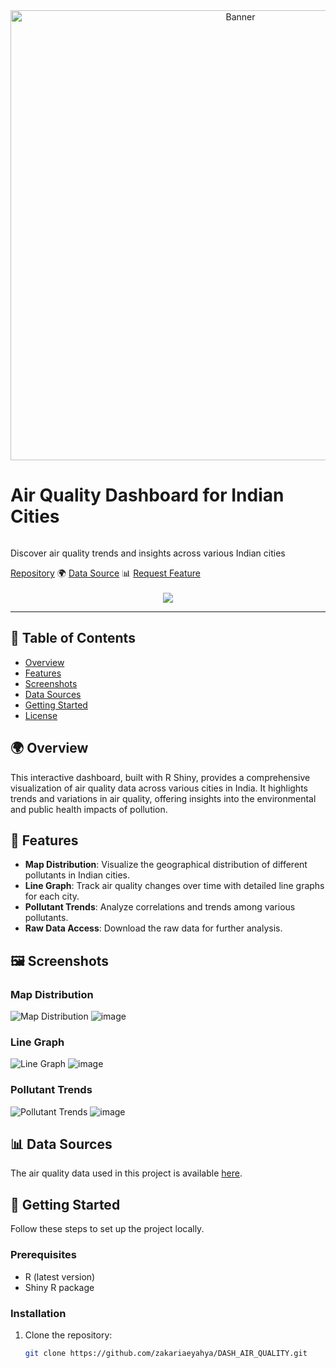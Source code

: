 <div align="center">
  <a href="https://github.com/zakariaeyahya/DASH_AIR_QUALITY">
    <img src="https://github.com/user-attachments/assets/25ac83a7-d8eb-4d4a-b3ad-77c191dab8f4/FBBeNusrg2d4SU_7pTi_y_55519e25190d484ca4950dfc82e0856e" alt="Banner" width="720">
  </a>
</div>

  <h1 style="display: inline-block;">Air Quality Dashboard for Indian Cities</h1>
  <p>Discover air quality trends and insights across various Indian cities</p>
  <div>
    <a href="https://github.com/zakariaeyahya/DASH_AIR_QUALITY" target="_blank">Repository</a> 🌍
    <a href="https://github.com/zakariaeyahya/DASH_AIR_QUALITY/blob/main/Air_Quality.csv" target="_blank">Data Source</a> 📊
    <a href="https://github.com/zakariaeyahya/DASH_AIR_QUALITY/issues" target="_blank">Request Feature</a>
  </div>
</div>
<br>
<div align="center">
  <a href="https://github.com/zakariaeyahya/DASH_AIR_QUALITY">
    <img src="https://img.shields.io/github/stars/zakariaeyahya/DASH_AIR_QUALITY?color=blue&style=social"/>
  </a>
</div>
<hr>

## 📝 Table of Contents
- [Overview](#overview)
- [Features](#features)
- [Screenshots](#screenshots)
- [Data Sources](#data-sources)
- [Getting Started](#getting-started)
- [License](#license)

<a name="overview"></a>

## 🌍 Overview
This interactive dashboard, built with R Shiny, provides a comprehensive visualization of air quality data across various cities in India. It highlights trends and variations in air quality, offering insights into the environmental and public health impacts of pollution.

<a name="features"></a>

## 🎯 Features
- **Map Distribution**: Visualize the geographical distribution of different pollutants in Indian cities.
- **Line Graph**: Track air quality changes over time with detailed line graphs for each city.
- **Pollutant Trends**: Analyze correlations and trends among various pollutants.
- **Raw Data Access**: Download the raw data for further analysis.

<a name="screenshots"></a>

## 🖼️ Screenshots
### Map Distribution
![Map Distribution](url_to_map_screenshot.png)
![image](https://github.com/zakariaeyahya/DASH_AIR_QUALITY/assets/155691167/55717a02-d294-4ece-a3dc-e032a49b335c)

### Line Graph
![Line Graph](url_to_line_graph_screenshot.png)
![image](https://github.com/zakariaeyahya/DASH_AIR_QUALITY/assets/155691167/91a56345-b712-4d6a-a201-3128454948f2)

### Pollutant Trends
![Pollutant Trends](url_to_pollutant_trends_screenshot.png)
![image](https://github.com/zakariaeyahya/DASH_AIR_QUALITY/assets/155691167/311bec8c-764a-4f15-a0e3-7ed87037ab47)

<a name="data-sources"></a>

## 📊 Data Sources
The air quality data used in this project is available [here](https://github.com/zakariaeyahya/DASH_AIR_QUALITY/blob/main/Air_Quality.csv).

<a name="getting-started"></a>

## 🚀 Getting Started
Follow these steps to set up the project locally.

### Prerequisites
- R (latest version)
- Shiny R package

### Installation
1. Clone the repository:
   ```bash
   git clone https://github.com/zakariaeyahya/DASH_AIR_QUALITY.git
